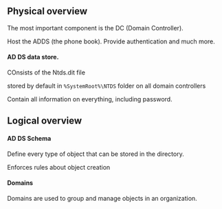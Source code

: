 ## Physical overview

The most important component is the DC (Domain Controller).

Host the ADDS (the phone book). Provide authentication and much more.

#### AD DS data store.

COnsists of the Ntds.dit file

stored by default in `%SystemRoot%\NTDS` folder on all domain controllers

Contain all information on everything, including password.

## Logical overview

#### AD DS Schema

Define every type of object that can be stored in the directory.

Enforces rules about object creation

#### Domains

Domains are used to group and manage objects in an organization.